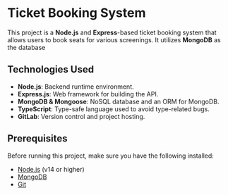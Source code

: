 # Ticket Booking System

This project is a **Node.js** and **Express**-based ticket booking system that allows users to book seats for various screenings. It utilizes **MongoDB** as the database

## Technologies Used

- **Node.js**: Backend runtime environment.
- **Express.js**: Web framework for building the API.
- **MongoDB & Mongoose**: NoSQL database and an ORM for MongoDB.
- **TypeScript**: Type-safe language used to avoid type-related bugs.
- **GitLab**: Version control and project hosting.

## Prerequisites

Before running this project, make sure you have the following installed:

- [Node.js](https://nodejs.org/) (v14 or higher)
- [MongoDB](https://www.mongodb.com/try/download/community)
- [Git](https://git-scm.com/)

